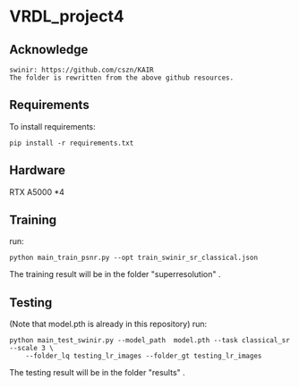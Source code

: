 # VRDL_project4


## Acknowledge
```
swinir: https://github.com/cszn/KAIR
The folder is rewritten from the above github resources.
```

## Requirements

To install requirements:

```setup
pip install -r requirements.txt
```

## Hardware

RTX A5000 *4


## Training
run:

```
python main_train_psnr.py --opt train_swinir_sr_classical.json
```
The training result will be in the folder "superresolution" .

## Testing
(Note that model.pth is already in this repository)
run:

```
python main_test_swinir.py --model_path  model.pth --task classical_sr --scale 3 \
    --folder_lq testing_lr_images --folder_gt testing_lr_images
```
The testing result will be in the folder "results" .
